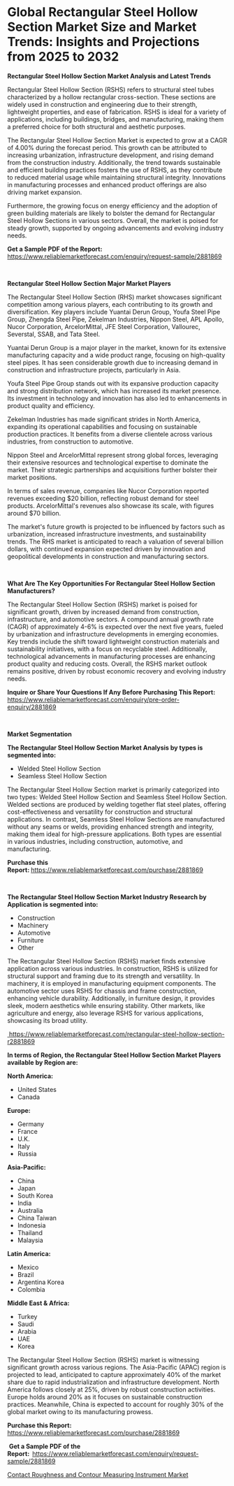 <p><h1>Global Rectangular Steel Hollow Section Market Size and Market Trends: Insights and Projections from 2025 to 2032</h1></p><p><strong>Rectangular Steel Hollow Section Market Analysis and Latest Trends</strong></p>
<p><p>Rectangular Steel Hollow Section (RSHS) refers to structural steel tubes characterized by a hollow rectangular cross-section. These sections are widely used in construction and engineering due to their strength, lightweight properties, and ease of fabrication. RSHS is ideal for a variety of applications, including buildings, bridges, and manufacturing, making them a preferred choice for both structural and aesthetic purposes.</p><p>The Rectangular Steel Hollow Section Market is expected to grow at a CAGR of 4.00% during the forecast period. This growth can be attributed to increasing urbanization, infrastructure development, and rising demand from the construction industry. Additionally, the trend towards sustainable and efficient building practices fosters the use of RSHS, as they contribute to reduced material usage while maintaining structural integrity. Innovations in manufacturing processes and enhanced product offerings are also driving market expansion. </p><p>Furthermore, the growing focus on energy efficiency and the adoption of green building materials are likely to bolster the demand for Rectangular Steel Hollow Sections in various sectors. Overall, the market is poised for steady growth, supported by ongoing advancements and evolving industry needs.</p></p>
<p><strong>Get a Sample PDF of the Report:&nbsp;</strong> <a href="https://www.reliablemarketforecast.com/enquiry/request-sample/2881869?utm_campaign=3081&utm_medium=2&utm_source=Github&utm_content=ia&utm_term=12032025&utm_id=rectangular-steel-hollow-section">https://www.reliablemarketforecast.com/enquiry/request-sample/2881869</a></p>
<p>&nbsp;</p>
<p><strong>Rectangular Steel Hollow Section Major Market Players</strong></p>
<p><p>The Rectangular Steel Hollow Section (RHS) market showcases significant competition among various players, each contributing to its growth and diversification. Key players include Yuantai Derun Group, Youfa Steel Pipe Group, Zhengda Steel Pipe, Zekelman Industries, Nippon Steel, APL Apollo, Nucor Corporation, ArcelorMittal, JFE Steel Corporation, Vallourec, Severstal, SSAB, and Tata Steel.</p><p>Yuantai Derun Group is a major player in the market, known for its extensive manufacturing capacity and a wide product range, focusing on high-quality steel pipes. It has seen considerable growth due to increasing demand in construction and infrastructure projects, particularly in Asia.</p><p>Youfa Steel Pipe Group stands out with its expansive production capacity and strong distribution network, which has increased its market presence. Its investment in technology and innovation has also led to enhancements in product quality and efficiency.</p><p>Zekelman Industries has made significant strides in North America, expanding its operational capabilities and focusing on sustainable production practices. It benefits from a diverse clientele across various industries, from construction to automotive.</p><p>Nippon Steel and ArcelorMittal represent strong global forces, leveraging their extensive resources and technological expertise to dominate the market. Their strategic partnerships and acquisitions further bolster their market positions.</p><p>In terms of sales revenue, companies like Nucor Corporation reported revenues exceeding $20 billion, reflecting robust demand for steel products. ArcelorMittal's revenues also showcase its scale, with figures around $70 billion.</p><p>The market's future growth is projected to be influenced by factors such as urbanization, increased infrastructure investments, and sustainability trends. The RHS market is anticipated to reach a valuation of several billion dollars, with continued expansion expected driven by innovation and geopolitical developments in construction and manufacturing sectors.</p></p>
<p>&nbsp;</p>
<p><strong>What Are The Key Opportunities For Rectangular Steel Hollow Section Manufacturers?</strong></p>
<p><p>The Rectangular Steel Hollow Section (RSHS) market is poised for significant growth, driven by increased demand from construction, infrastructure, and automotive sectors. A compound annual growth rate (CAGR) of approximately 4-6% is expected over the next five years, fueled by urbanization and infrastructure developments in emerging economies. Key trends include the shift toward lightweight construction materials and sustainability initiatives, with a focus on recyclable steel. Additionally, technological advancements in manufacturing processes are enhancing product quality and reducing costs. Overall, the RSHS market outlook remains positive, driven by robust economic recovery and evolving industry needs.</p></p>
<p><strong>Inquire or Share Your Questions If Any Before Purchasing This Report:</strong> <a href="https://www.reliablemarketforecast.com/enquiry/pre-order-enquiry/2881869?utm_campaign=3081&utm_medium=2&utm_source=Github&utm_content=ia&utm_term=12032025&utm_id=rectangular-steel-hollow-section">https://www.reliablemarketforecast.com/enquiry/pre-order-enquiry/2881869</a></p>
<p>&nbsp;</p>
<p><strong>Market Segmentation</strong></p>
<p><strong>The Rectangular Steel Hollow Section Market Analysis by types is segmented into:</strong></p>
<p><ul><li>Welded Steel Hollow Section</li><li>Seamless Steel Hollow Section</li></ul></p>
<p><p>The Rectangular Steel Hollow Section market is primarily categorized into two types: Welded Steel Hollow Section and Seamless Steel Hollow Section. Welded sections are produced by welding together flat steel plates, offering cost-effectiveness and versatility for construction and structural applications. In contrast, Seamless Steel Hollow Sections are manufactured without any seams or welds, providing enhanced strength and integrity, making them ideal for high-pressure applications. Both types are essential in various industries, including construction, automotive, and manufacturing.</p></p>
<p><strong>Purchase this Report:&nbsp;</strong><a href="https://www.reliablemarketforecast.com/purchase/2881869?utm_campaign=3081&utm_medium=2&utm_source=Github&utm_content=ia&utm_term=12032025&utm_id=rectangular-steel-hollow-section">https://www.reliablemarketforecast.com/purchase/2881869</a></p>
<p>&nbsp;</p>
<p><strong>The Rectangular Steel Hollow Section Market Industry Research by Application is segmented into:</strong></p>
<p><ul><li>Construction</li><li>Machinery</li><li>Automotive</li><li>Furniture</li><li>Other</li></ul></p>
<p><p>The Rectangular Steel Hollow Section (RSHS) market finds extensive application across various industries. In construction, RSHS is utilized for structural support and framing due to its strength and versatility. In machinery, it is employed in manufacturing equipment components. The automotive sector uses RSHS for chassis and frame construction, enhancing vehicle durability. Additionally, in furniture design, it provides sleek, modern aesthetics while ensuring stability. Other markets, like agriculture and energy, also leverage RSHS for various applications, showcasing its broad utility.</p></p>
<p><a href="https://www.reliablemarketforecast.com/rectangular-steel-hollow-section-r2881869?utm_campaign=3081&utm_medium=2&utm_source=Github&utm_content=ia&utm_term=12032025&utm_id=rectangular-steel-hollow-section">&nbsp;https://www.reliablemarketforecast.com/rectangular-steel-hollow-section-r2881869</a></p>
<p><strong>In terms of Region, the Rectangular Steel Hollow Section Market Players available by Region are:</strong></p>
<p>
    <p> <strong> North America: </strong>
        <ul>
            <li>United States</li>
            <li>Canada</li>
        </ul>
        </p> 
    <p> <strong> Europe: </strong>
        <ul>
            <li>Germany</li>
            <li>France</li>
            <li>U.K.</li>
            <li>Italy</li>
            <li>Russia</li>
        </ul>
        </p> 
    <p> <strong> Asia-Pacific: </strong>
        <ul>
            <li>China</li>
            <li>Japan</li>
            <li>South Korea</li>
            <li>India</li>
            <li>Australia</li>
            <li>China Taiwan</li>
            <li>Indonesia</li>
            <li>Thailand</li>
            <li>Malaysia</li>
        </ul>
        </p> 
    <p> <strong> Latin America: </strong>
        <ul>
            <li>Mexico</li>
            <li>Brazil</li>
            <li>Argentina Korea</li>
            <li>Colombia</li>
        </ul>
        </p> 
    <p> <strong> Middle East & Africa: </strong>
        <ul>
            <li>Turkey</li>
            <li>Saudi</li>
            <li>Arabia</li>
            <li>UAE</li>
            <li>Korea</li>
        </ul>
    </p>
    </p>
<p><p>The Rectangular Steel Hollow Section (RSHS) market is witnessing significant growth across various regions. The Asia-Pacific (APAC) region is projected to lead, anticipated to capture approximately 40% of the market share due to rapid industrialization and infrastructure development. North America follows closely at 25%, driven by robust construction activities. Europe holds around 20% as it focuses on sustainable construction practices. Meanwhile, China is expected to account for roughly 30% of the global market owing to its manufacturing prowess.</p></p>
<p><strong>Purchase this Report: </strong><a href="https://www.reliablemarketforecast.com/purchase/2881869?utm_campaign=3081&utm_medium=2&utm_source=Github&utm_content=ia&utm_term=12032025&utm_id=rectangular-steel-hollow-section">https://www.reliablemarketforecast.com/purchase/2881869</a></p>
<p>&nbsp;<strong>Get a Sample PDF of the Report:&nbsp;&nbsp;</strong><a href="https://www.reliablemarketforecast.com/enquiry/request-sample/2881869?utm_campaign=3081&utm_medium=2&utm_source=Github&utm_content=ia&utm_term=12032025&utm_id=rectangular-steel-hollow-section">https://www.reliablemarketforecast.com/enquiry/request-sample/2881869</a></p>
<p><strong></strong></p>
<p><p><a href="https://github.com/genayziben/Market-Research-Report-List-1/blob/main/contact-roughness-and-contour-measuring-instrument-market.md?utm_campaign=3081&utm_medium=2&utm_source=Github&utm_content=ia&utm_term=12032025&utm_id=rectangular-steel-hollow-section">Contact Roughness and Contour Measuring Instrument Market</a></p></p>